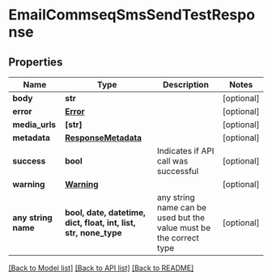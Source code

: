 # EmailCommseqSmsSendTestResponse


## Properties
Name | Type | Description | Notes
------------ | ------------- | ------------- | -------------
**body** | **str** |  | [optional] 
**error** | [**Error**](Error.md) |  | [optional] 
**media_urls** | **[str]** |  | [optional] 
**metadata** | [**ResponseMetadata**](ResponseMetadata.md) |  | [optional] 
**success** | **bool** | Indicates if API call was successful | [optional] 
**warning** | [**Warning**](Warning.md) |  | [optional] 
**any string name** | **bool, date, datetime, dict, float, int, list, str, none_type** | any string name can be used but the value must be the correct type | [optional]

[[Back to Model list]](../README.md#documentation-for-models) [[Back to API list]](../README.md#documentation-for-api-endpoints) [[Back to README]](../README.md)


